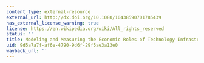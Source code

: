 ```yaml
---
content_type: external-resource
external_url: http://dx.doi.org/10.1080/10438590701785439
has_external_license_warning: true
license: https://en.wikipedia.org/wiki/All_rights_reserved
status: ''
title: Modeling and Measuring the Economic Roles of Technology Infrastructure
uid: 9d5a7a7f-af6e-4790-9d6f-29f5ae3a13e0
wayback_url: ''
---
```

